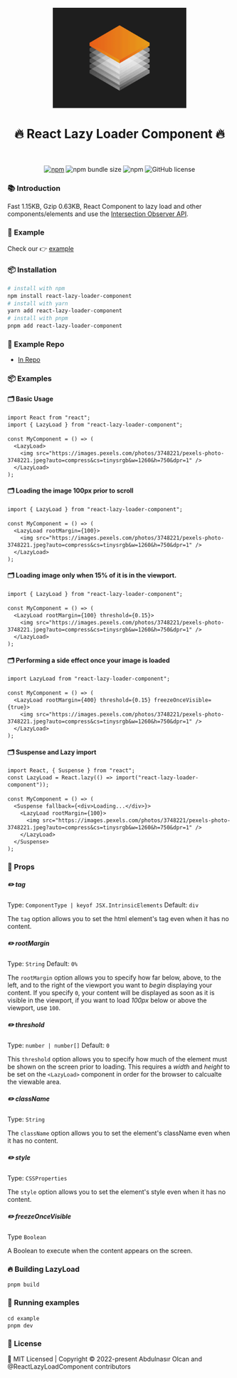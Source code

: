 <h1 align="center">
  <br>
    <img src="https://github.com/jsdeveloperr/react-lazy-loader-component/blob/master/example/public/assets/logo-lazy.gif" alt="logo" width="300">
  <br><br>
  🔥 React Lazy Loader Component 🔥
  <br>
  <br>
</h1>

<div align="center">

[![npm](https://img.shields.io/npm/v/react-lazy-loader-component?style=flat-square)](https://www.npmjs.com/package/react-lazy-loader-component)
![npm bundle size](https://img.shields.io/bundlephobia/minzip/react-lazy-loader-component?style=flat-square)
![npm](https://img.shields.io/npm/dt/react-lazy-loader-component?style=flat-square)
![GitHub license](https://img.shields.io/npm/l/react-lazy-loader-component?style=flat-square)

</div>

### :books: Introduction

Fast 1.15KB, Gzip 0.63KB, React Component to lazy load and other components/elements and use the [Intersection Observer API](https://developer.mozilla.org/en-US/docs/Web/API/Intersection_Observer_API).

### :rocket: Example

Check our 👉 [example](https://codesandbox.io/p/sandbox/react-lazy-loader-component-m5mkpv)

### :package: Installation

```bash
# install with npm
npm install react-lazy-loader-component
# install with yarn
yarn add react-lazy-loader-component
# install with pnpm
pnpm add react-lazy-loader-component
```

### :rocket: Example Repo

- [In Repo](https://github.com/jsdeveloperr/react-lazy-loader-component/blob/master/example)

### 📦 Examples

#### 🗂 Basic Usage

```tsx
import React from "react";
import { LazyLoad } from "react-lazy-loader-component";

const MyComponent = () => (
  <LazyLoad>
    <img src="https://images.pexels.com/photos/3748221/pexels-photo-3748221.jpeg?auto=compress&cs=tinysrgb&w=1260&h=750&dpr=1" />
  </LazyLoad>
);
```

#### 🗂 Loading the image 100px prior to scroll

```tsx
import { LazyLoad } from "react-lazy-loader-component";

const MyComponent = () => (
  <LazyLoad rootMargin={100}>
    <img src="https://images.pexels.com/photos/3748221/pexels-photo-3748221.jpeg?auto=compress&cs=tinysrgb&w=1260&h=750&dpr=1" />
  </LazyLoad>
);
```

#### 🗂 Loading image only when 15% of it is in the viewport.

```tsx
import { LazyLoad } from "react-lazy-loader-component";

const MyComponent = () => (
  <LazyLoad rootMargin={100} threshold={0.15}>
    <img src="https://images.pexels.com/photos/3748221/pexels-photo-3748221.jpeg?auto=compress&cs=tinysrgb&w=1260&h=750&dpr=1" />
  </LazyLoad>
);
```

#### 🗂 Performing a side effect once your image is loaded

```tsx
import LazyLoad from "react-lazy-loader-component";

const MyComponent = () => (
  <LazyLoad rootMargin={400} threshold={0.15} freezeOnceVisible={true}>
    <img src="https://images.pexels.com/photos/3748221/pexels-photo-3748221.jpeg?auto=compress&cs=tinysrgb&w=1260&h=750&dpr=1" />
  </LazyLoad>
);
```

#### 🗂 Suspense and Lazy import

```tsx
import React, { Suspense } from "react";
const LazyLoad = React.lazy(() => import("react-lazy-loader-component"));

const MyComponent = () => (
  <Suspense fallback={<div>Loading...</div>}>
    <LazyLoad rootMargin={100}>
      <img src="https://images.pexels.com/photos/3748221/pexels-photo-3748221.jpeg?auto=compress&cs=tinysrgb&w=1260&h=750&dpr=1" />
    </LazyLoad>
  </Suspense>
);
```

### 🎉 Props

##### ✏️ tag

Type: `ComponentType | keyof JSX.IntrinsicElements` Default: `div`

The `tag` option allows you to set the html element's tag even when it has no content.

##### ✏️ rootMargin

Type: `String` Default: `0%`

The `rootMargin` option allows you to specify how far below, above, to the left, and to the right of the viewport you want to _begin_ displaying your content. If you specify `0`, your content will be displayed as soon as it is visible in the viewport, if you want to load _100px_ below or above the viewport, use `100`.

##### ✏️ threshold

Type: `number | number[]` Default: `0`

This `threshold` option allows you to specify how much of the element must be shown on the screen prior to loading. This requires a _width_ and _height_ to be set on the `<LazyLoad>` component in order for the browser to calcualte the viewable area.

##### ✏️ className

Type: `String`

The `className` option allows you to set the element's className even when it has no content.

##### ✏️ style

Type: `CSSProperties`

The `style` option allows you to set the element's style even when it has no content.

##### ✏️ freezeOnceVisible

Type `Boolean`

A Boolean to execute when the content appears on the screen.

### 🔥 Building LazyLoad

```
pnpm build
```

### 🌈 Running examples

```
cd example
pnpm dev
```

### 📄 License

<div calign="center">
    🍁 MIT Licensed | Copyright © 2022-present Abdulnasır Olcan and @ReactLazyLoadComponent contributors
</div>
